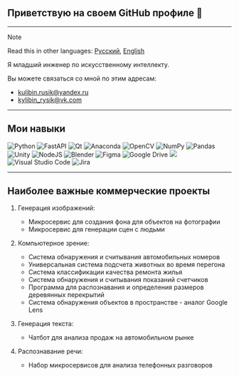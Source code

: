## Приветствую на своем GitHub профиле 👋
---
> [!Note]
> Read this in other languages: [Русский](README.md), [English](README.en.md)

Я младший инженер по искусственному интеллекту.

Вы можете связаться со мной по этим адресам:
- kulibin.rusik@yandex.ru
- kylibin_rysik@vk.com

---

## Мои навыки
![Python](https://img.shields.io/badge/python-3670A0?style=for-the-badge&logo=python&logoColor=ffdd54) ![FastAPI](https://img.shields.io/badge/FastAPI-005571?style=for-the-badge&logo=fastapi) ![Qt](https://img.shields.io/badge/Qt-%23217346.svg?style=for-the-badge&logo=Qt&logoColor=white) ![Anaconda](https://img.shields.io/badge/Anaconda-%2344A833.svg?style=for-the-badge&logo=anaconda&logoColor=white) ![OpenCV](https://img.shields.io/badge/opencv-%23white.svg?style=for-the-badge&logo=opencv&logoColor=white) ![NumPy](https://img.shields.io/badge/numpy-%23013243.svg?style=for-the-badge&logo=numpy&logoColor=white) ![Pandas](https://img.shields.io/badge/pandas-%23150458.svg?style=for-the-badge&logo=pandas&logoColor=white) ![Unity](https://img.shields.io/badge/unity-%23000000.svg?style=for-the-badge&logo=unity&logoColor=white) ![NodeJS](https://img.shields.io/badge/node.js-6DA55F?style=for-the-badge&logo=node.js&logoColor=white) ![Blender](https://img.shields.io/badge/blender-%23F5792A.svg?style=for-the-badge&logo=blender&logoColor=white) ![Figma](https://img.shields.io/badge/figma-%23F24E1E.svg?style=for-the-badge&logo=figma&logoColor=white) ![Google Drive](https://img.shields.io/badge/Google%20Drive-4285F4?style=for-the-badge&logo=googledrive&logoColor=white) <img src="https://img.shields.io/badge/Colab-F9AB00?style=for-the-badge&logo=googlecolab&color=525252"/> ![Visual Studio Code](https://img.shields.io/badge/Visual%20Studio%20Code-0078d7.svg?style=for-the-badge&logo=visual-studio-code&logoColor=white) ![Jira](https://img.shields.io/badge/jira-%230A0FFF.svg?style=for-the-badge&logo=jira&logoColor=white)

---

## Наиболее важные коммерческие проекты

1. Генерация изображений:
   - Микросервис для создания фона для объектов на фотографии
   - Микросервис для генерации сцен с людьми
 
2. Компьютерное зрение:
   - Система обнаружения и считывания автомобильных номеров
   - Универсальная система подсчета животных во время перегона
   - Система классификации качества ремонта жилья
   - Система обнаружения и считывания показаний счетчиков
   - Программа для распознавания и определения размеров деревянных перекрытий
   - Система обнаружения объектов в пространстве - аналог Google Lens
 
3. Генерация текста:
   - Чатбот для анализа продаж на автомобильном рынке
 
4. Распознавание речи:
   - Набор микросервисов для анализа телефонных разговоров





